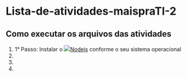 <h1>Lista-de-atividades-maispraTI-2</h1>
<h2>Como executar os arquivos das atividades</h2>
<ol>
<li>1° Passo: Instalar o <img src="https://skillicons.dev/icons?i=nodejs"/><a href="https://nodejs.org/en">Nodejs</a> conforme o seu sistema operacional</li>
<li></li>
<li></li>
<li></li>
</ol>
